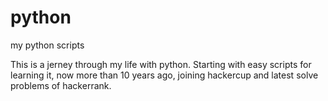 # python
my python scripts

This is a jerney through my life with python.
Starting with easy scripts for learning it, now more than 10 years ago, joining hackercup and latest solve problems of hackerrank.
